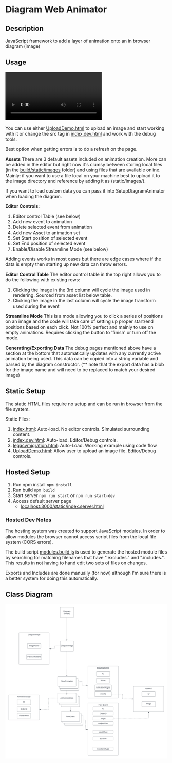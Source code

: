 # Diagram Web Animator

## Description

JavaScript framework to add a layer of animation onto an in browser diagram (image)

## Usage

![Animation Example](./video/TestAnimation_0001-0308.mp4)

You can use either [UploadDemo.html](UploadDemo.html) to upload an image and start working with it or change the src tag in [index.dev.html](index.dev.html) and work with the debug tools.

Best option when getting errors is to do a refresh on the page.

**Assets**
There are 3 default assets included on animation creation. More can be added in the editor but right now it's clumsy between storing local files (in the [build/static/images](build/static/images) folder) and using files that are available online. Mainly: if you want to use a file local on your machine best to upload it to the image directory and reference by adding it as (static/images/<your image name>).

If you want to load custom data you can pass it into SetupDiagramAnimator when loading the diagram.

**Editor Controls:**
1. Editor control Table (see below)
2. Add new event to animation
3. Delete selected event from animation
4. Add new Asset to animation set
5. Set Start position of selected event
6. Set End position of selected event
7. Enable/Disable Streamline Mode (see below)

Adding events works in most cases but there are edge cases where if the data is empty then starting up new data can throw errors.

**Editor Control Table**
The editor control table in the top right allows you to do the following with existing rows:
1. Clicking the image in the 3rd column will cycle the image used in rendering. Sourced from asset list below table.
3. Clicking the image in the last column will cycle the image transform used during the event

**Streamline Mode**
This is a mode allowing you to click a series of positions on an image and the code will take care of setting up proper start/end positions based on each click. Not 100% perfect and mainly to use on empty animations. Requires clicking the button to 'finish' or turn off the mode.

**Generating/Exporting Data**
The debug pages mentioned above have a section at the bottom that automatically updates with any currently active animation being used. This data can be copied into a string variable and parsed by the diagram constructor. (** note that the export data has a blob for the image name and will need to be replaced to match your desired image)

## Static Setup

The static HTML files require no setup and can be run in browser from the file system.

Static Files:
1. [index.html](index.html): Auto-load. No editor controls. Simulated surrounding content.
2. [index.dev.html](index.dev.html): Auto-load. Editor/Debug controls.
3. [legacymigration.html](legacyMigration.html): Auto-Load. Working example using code flow
4. [UploadDemo.html](UploadDemo.html): Allow user to upload an image file. Editor/Debug controls.

## Hosted Setup

1. Run npm install
    `npm install`
2. Run build
    `npm build`
3. Start server
    `npm run start`
    or
    `npm run start-dev`
4. Access default server page
    - [localhost:3000/static/index.server.html](http://localhost:3000/static/index.server.html)

### Hosted Dev Notes

The hosting system was created to support JavaScript modules. In order to allow modules the browser cannot access script files from the local file system (CORS errors).

The build script [modules.build.js](modules.build.js) is used to generate the hosted module files by searching for matching filenames that have ".excludes." and ".includes.". This results in not having to hand edit two sets of files on changes.

Exports and Includes are done manually (for now) although I'm sure there is a better system for doing this automatically.

## Class Diagram

![Class Diagram](./DiagramAnimator.png)